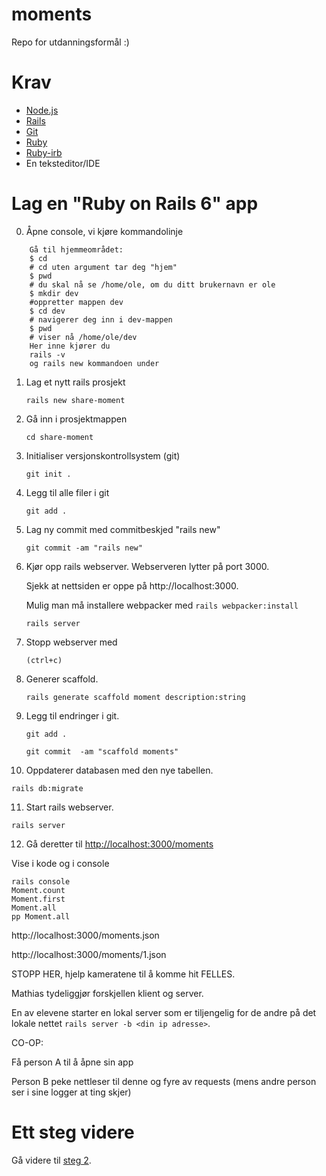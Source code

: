 # moments
Repo for utdanningsformål :)

# Krav

* [Node.js](https://nodejs.org/en/)
* [Rails](https://rubyonrails.org/)
* [Git](https://git-scm.com/)
* [Ruby](https://www.ruby-lang.org/en/)
* [Ruby-irb](https://github.com/ruby/irb)
* En teksteditor/IDE

# Lag en "Ruby on Rails 6" app


0. Åpne console, vi kjøre kommandolinje

```    
    Gå til hjemmeområdet: 
    $ cd
    # cd uten argument tar deg "hjem"
    $ pwd
    # du skal nå se /home/ole, om du ditt brukernavn er ole
    $ mkdir dev
    #oppretter mappen dev
    $ cd dev
    # navigerer deg inn i dev-mappen
    $ pwd
    # viser nå /home/ole/dev
    Her inne kjører du
    rails -v
    og rails new kommandoen under
```    


1. Lag et nytt rails prosjekt
 
   `rails new share-moment`
 
2. Gå inn i prosjektmappen

   `cd share-moment`

3. Initialiser versjonskontrollsystem (git)

   `git init .`

4. Legg til alle filer i git

   `git add .`

5. Lag ny commit med commitbeskjed "rails new"

   `git commit -am "rails new"`

6. Kjør opp rails webserver. Webserveren lytter på port 3000.

   Sjekk at nettsiden er oppe på http://localhost:3000.

   Mulig man må installere webpacker med `rails webpacker:install`

   `rails server`

7. Stopp webserver med

   `(ctrl+c)`

8. Generer scaffold.

   `rails generate scaffold moment description:string`

9. Legg til endringer i git.

   `git add .`
   
   `git commit  -am "scaffold moments"`

10. Oppdaterer databasen med den nye tabellen.

   `rails db:migrate`

11. Start rails webserver.

   `rails server`

12. Gå deretter til [http://localhost:3000/moments](http://localhost:3000/moments)

Vise i kode og i console

    rails console
    Moment.count
    Moment.first
    Moment.all
    pp Moment.all

http://localhost:3000/moments.json

http://localhost:3000/moments/1.json

STOPP HER, hjelp kameratene til å komme hit FELLES.

Mathias tydeliggjør forskjellen klient og server.

En av elevene starter en lokal server som er tiljengelig for de andre på det lokale nettet `rails server -b <din ip adresse>`.

CO-OP:

Få person A til å åpne sin app

Person B peke nettleser til denne og fyre av requests (mens andre person ser i sine logger at ting skjer)

# Ett steg videre

Gå videre til [steg 2](step2.md).
